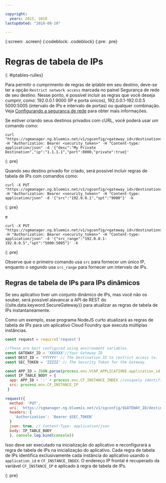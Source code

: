 ```yaml
---

copyright:
  years: 2015, 2018
lastupdated: "2018-08-10"

---
```

{:screen: .screen}
{:codeblock: .codeblock}
{:pre: .pre}

# Regras de tabela de IPs
{: #iptables-rulles}

Para permitir o cumprimento de regras de iptable em seu destino, deve-se ter a opção `Restrict network access` marcada no painel Segurança de rede de seu destino. Nesse ponto, é possível incluir as regras que você deseja cumprir, como: 192.0.0.1 9000 (IP e porta únicos), 192.0.0.1-192.0.0.5 5000:5005 (intervalo de IPs e intervalo de portas) ou qualquer combinação. Veja [Configurando a segurança de rede](/docs/services/SecureGateway/securegateway_destination.html#configuring-network-security) para obter mais informações.

Se estiver criando seus destinos privados com cURL, você poderá usar um comando como:

```
curl "https://sgmanager.ng.bluemix.net/v1/sgconfig/<gateway_id>/destinations" -H "Authorization: Bearer <security_token>" -H "Content-type: application/json" -d '{"desc":"My Private Destination","ip":"1.1.1.1","port":8000,"private":true}'
```
{: pre}

Quando seu destino privado for criado, será possível incluir regras de tabela de IPs com comandos como:

```
curl -X PUT "https://sgmanager.ng.bluemix.net/v1/sgconfig/<gateway_id>/destinations/<destination_id>/ipTableRule" -H "Authorization: Bearer <security_token>" -H "Content-type: application/json" -d '{"src":"192.0.0.1","spt":"9000"}' -k
```
{: pre}

e

```
curl -X PUT "https://sgmanager.ng.bluemix.net/v1/sgconfig/<gateway_id>/destinations/<destination_id>/ipTableRule" -H "Authorization: Bearer <security_token>" -H "Content-type: application/json" -d '{"src_range":"192.0.0.1-192.0.0.5","spt":"5000:5005"}' -k
```
{: pre}

Observe que o primeiro comando usa `src` para fornecer um único IP, enquanto o segundo usa `src_range` para fornecer um intervalo de IPs.

## Regras de tabela de IPs para IPs dinâmicos

Se seu aplicativo tiver um conjunto dinâmico de IPs, mas você não os souber, será possível alavancar a API de REST do {{site.data.keyword.SecureGateway}}
para atualizar as regras de tabela de IPs instantaneamente.

Como um exemplo, esse programa NodeJS curto atualizará as regras de tabela de IPs para um aplicativo Cloud Foundry que executa múltiplas instâncias.

```javascript
const request = require('request')

//These are best configured using environment variables.
const GATEWAY_ID = 'XXXXXX'//Your Gateway ID
const DEST_ID = 'YYYYYY' // The Destination ID to restrict access to.
const SEC_TOKEN = 'ZZZZZ' // The Security Token for the Gateway.

const APP_ID = JSON.parse(process.env.VCAP_APPLICATION).application_id
const IP_TABLE_BODY = {
  app: APP_ID + ':' + process.env.CF_INSTANCE_INDEX //uniquely identifies the app and instance for ip table rule.
  src: process.env.CF_INSTANCE_IP 
 }
 
request({
  method: 'PUT',
  uri: `https://sgmanager.ng.bluemix.net/v1/sgconfig/$GATEWAY_ID/destinations/$DEST_ID/ipTableRule`
  headers: {
    'Authorization': `Bearer $SEC_TOKEN`
  }
  json: true, // Content-Type: application/json
  body: IP_TABLE_BODY
  }, console.log.bind(console)) 
```

Isso deve ser executado na inicialização do aplicativo e reconfigurará a regra de tabela de IPs na inicialização do aplicativo. Cada regra de tabela de IPs
identifica exclusivamente cada instância do aplicativo usando o `application_id` e `CF_INSTANCE_INDEX`. O endereço IP frontal
é recuperado da variável `CF_INSTANCE_IP` e aplicado à regra de tabela de IPs.


{: pre}

